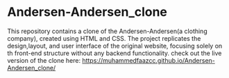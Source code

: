 # Andersen-Andersen_clone

This repository contains a clone of the Andersen-Andersen(a clothing company), created using HTML and CSS. The project replicates the design,layout, and user interface of the original website, focusing solely on th front-end structure without any backend functionality.
check out the live version of the clone here: https://muhammedfaazcc.github.io/Andersen-Andersen_clone/
